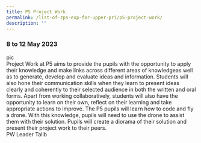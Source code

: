 ```yaml
---
title: P5 Project Work
permalink: /list-of-zps-exp-for-upper-pri/p5-project-work/
description: ""
---
```

### **8 to 12 May 2023**
pic<br>Project Work at P5 aims to provide the pupils with the opportunity to apply their knowledge and make links across different areas of knowledgeas well as to generate, develop and evaluate ideas and information. Students will also hone their communication skills when they learn to present ideas clearly and coherently to their selected audience in both the written and oral forms. Apart from working collaboratively, students will also have the opportunity to learn on their own, reflect on their learning and take appropriate actions to improve. The P5 pupils will learn how to code and fly a drone. With this knowledge, pupils will need to use the drone to assist them with their solution. Pupils will create a diorama of their solution and present their project work to their peers.<br>PW Leader Talib